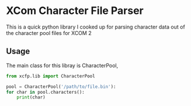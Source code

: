 XCom Character File Parser
==========================

This is a quick python library I cooked up for parsing character data out of
the character pool files for XCOM 2

Usage
-----

The main class for this libray is CharacterPool, 

```python
from xcfp.lib import CharacterPool

pool = CharacterPool('/path/to/file.bin'):
for char in pool.characters():
	print(char)
```
